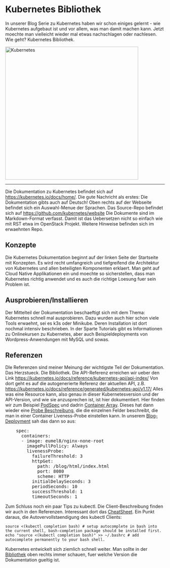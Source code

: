 Kubernetes Bibliothek
=====================

In unserer Blog Serie zu Kubernetes haben wir schon einiges gelernt - wie Kubernetes aufgebaut ist und vor allem, was man damit machen kann. Jetzt moechte man vielleicht wieder mal etwas nachschlagen oder nachlesen. Wie geht? Kubernetes Bibliothek.

<img src="/kubernetes.png" alt="Kubernetes" title="Kubernetes Logo" align="middle" width="420" height="420" />

---

Die Dokumentation zu Kubernetes befindet sich auf https://kubernetes.io/docs/home/. Die gute Nachricht als erstes: Die Dokumentation gibts auch auf Deutsch! Oben rechts auf der Webseite befindet sich ein Auswahl-Menue der Sprachen. Das Source-Repo befindet sich auf https://github.com/kubernetes/website Die Dokumente sind im Markdown-Format verfasst. Damit ist das Uebersetzen nicht so einfach wie mit RST etwa im OpenStack Projekt. Weitere Hinweise befinden sich im erwaehnten Repo.

Konzepte
--------

Die Kubernetes Dokumentation beginnt auf der linken Seite der Startseite mit Konzepten. Es wird recht umfangreich und tiefgreifend die Architektur von Kubernetes und allen beteiligten Komponenten erklaert. Man geht auf Cloud Native Applikationen ein und moechte so sicherstellen, dass man Kubernetes richtig anwendet und es auch die richtige Loesung fuer sein Problem ist.

Ausprobieren/Installieren
-------------------------

Der Mittelteil der Dokumentation beschaeftigt sich mit dem Thema: Kubernetes schnell mal ausprobieren. Dazu wurden auch hier schon viele Tools erwaehnt, sei es k3s oder Minikube. Deren Installation ist dort nochmal intensiv beschrieben. In der Sparte Tutorials gibt es Informationen zu Onlinekursen zu Kubernetes, aber auch Beispieldeployments von Wordpress-Anwendungen mit MySQL und sowas.

Referenzen
----------

DIe Referenzen sind meiner Meinung der wichtigste Teil der Dokumentation. Das Herzstueck. Die Bibliothek. Die API-Referenz erreichen wir ueber den Link https://kubernetes.io/docs/reference/kubernetes-api/api-index/  Von dort geht es auf die autogenerierte Referenz der aktuellen API, z.B. https://kubernetes.io/docs/reference/generated/kubernetes-api/v1.17/
Alles was eine Resource kann, also genau in dieser Kubernetesversion und der API-Version, und wie sie anzusprechen ist, ist hier dokumentiert.  Hier finden wir zum Beispiel <a href="https://kubernetes.io/docs/reference/generated/kubernetes-api/v1.17/#podspec-v1-core">PodSpec</a> und dadrin <a href="https://kubernetes.io/docs/reference/generated/kubernetes-api/v1.17/#container-v1-core">Container Array</a>. Dieses hat dann wieder eine <a href="https://kubernetes.io/docs/reference/generated/kubernetes-api/v1.17/#probe-v1-core">Probe Beschreibung</a>, die die einzelnen Felder beschreibt, die man in einer Container Liveness-Probe einstellen kann. In unserem <a href="https://blog.eumelnet.de/blogs/blog8.php/kubernetes-pod-job-blog">Blog-Deployment</a> sah das dann so aus:

<pre>
    spec:
      containers:
      - image: eumel8/nginx-none-root
        imagePullPolicy: Always
        livenessProbe:
          failureThreshold: 3
          httpGet:
            path: /blog/html/index.html
            port: 8080
            scheme: HTTP
          initialDelaySeconds: 3
          periodSeconds: 10
          successThreshold: 1
          timeoutSeconds: 1
</pre>

Zum Schluss noch ein paar Tips zu kubectl. Die Client-Beschreibung finden wir auch in den Referenzen. Interessant dort das <a href="https://kubernetes.io/docs/reference/kubectl/cheatsheet/">CheatSheet</a>. Ein Punkt daraus, die Autovervollstaendigung des kubectl Clients:

```
source <(kubectl completion bash) # setup autocomplete in bash into the current shell, bash-completion package should be installed first.
echo "source <(kubectl completion bash)" >> ~/.bashrc # add autocomplete permanently to your bash shell.
```

Kubernetes entwickelt sich ziemlich schnell weiter. Man sollte in der <a href="https://kubernetes.io/docs/home/">Bibliothek</a> oben rechts immer schauen, fuer welche Version die Dokumentation gueltig ist.
